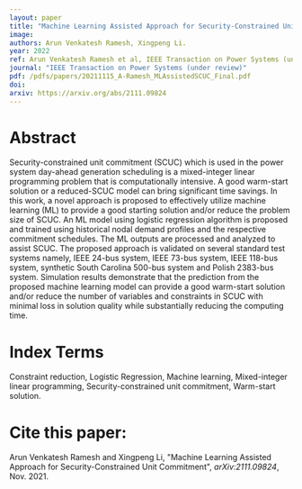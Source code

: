 ```yaml
---
layout: paper
title: "Machine Learning Assisted Approach for Security-Constrained Unit Commitment"
image: 
authors: Arun Venkatesh Ramesh, Xingpeng Li.
year: 2022
ref: Arun Venkatesh Ramesh et al, IEEE Transaction on Power Systems (under review), 2022. 
journal: "IEEE Transaction on Power Systems (under review)"
pdf: /pdfs/papers/20211115_A-Ramesh_MLAssistedSCUC_Final.pdf
doi: 
arxiv: https://arxiv.org/abs/2111.09824
---
```


# Abstract

Security-constrained unit commitment (SCUC) which 
is used in the power system day-ahead generation scheduling is a mixed-integer linear programming problem that is computationally intensive. A good warm-start solution or a reduced-SCUC model can bring significant time savings. In this work, a novel approach is proposed to effectively utilize machine learning (ML) to provide a good starting solution and/or reduce the problem size of SCUC. An ML model using logistic regression algorithm is proposed and trained using historical nodal demand profiles and the respective commitment schedules. The ML outputs are processed and analyzed to assist SCUC. The proposed approach is validated on several standard test systems namely, IEEE 24-bus system, IEEE 73-bus system, IEEE 118-bus system, synthetic South Carolina 500-bus system and Polish 2383-bus system. Simulation results demonstrate that the prediction from the proposed machine learning model can provide a good warm-start solution and/or reduce the number of variables and constraints in SCUC with minimal loss in solution quality while substantially reducing the computing time.

# Index Terms
Constraint reduction, Logistic Regression, Machine learning, Mixed-integer linear programming, Security-constrained unit commitment, Warm-start solution.

# Cite this paper:
Arun Venkatesh Ramesh and Xingpeng Li, "Machine Learning Assisted Approach for Security-Constrained Unit Commitment", *arXiv:2111.09824*, Nov. 2021.